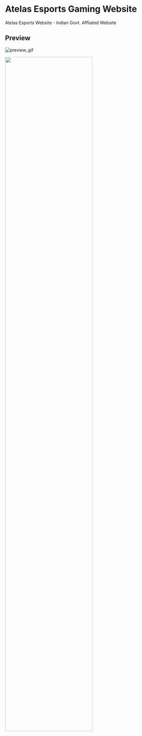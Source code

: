 # Atelas Esports Gaming Website
Atelas Esports Website - Indian Govt. Affliated Website

## Preview

![preview_gif](https://user-images.githubusercontent.com/90236635/174437418-73ffa2c9-35f1-4e1e-bbc0-c45e1e5959fb.gif)

<img src="https://user-images.githubusercontent.com/90236635/174437558-52273a5a-4852-4f46-a805-fc7402987e33.png" width="75%" />
